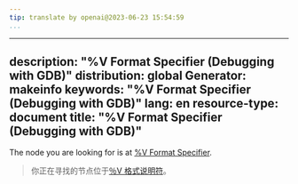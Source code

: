 ```yaml
---
tip: translate by openai@2023-06-23 15:54:59
...
```

---
description: "%V Format Specifier (Debugging with GDB)"
distribution: global
Generator: makeinfo
keywords: "%V Format Specifier (Debugging with GDB)"
lang: en
resource-type: document
title: "%V Format Specifier (Debugging with GDB)"
-------------------------------------------------

The node you are looking for is at [%V Format Specifier](Output.html#g_t_0025V-Format-Specifier).

> 你正在寻找的节点位于[％V 格式说明符](Output.html#g_t_0025V-Format-Specifier)。
